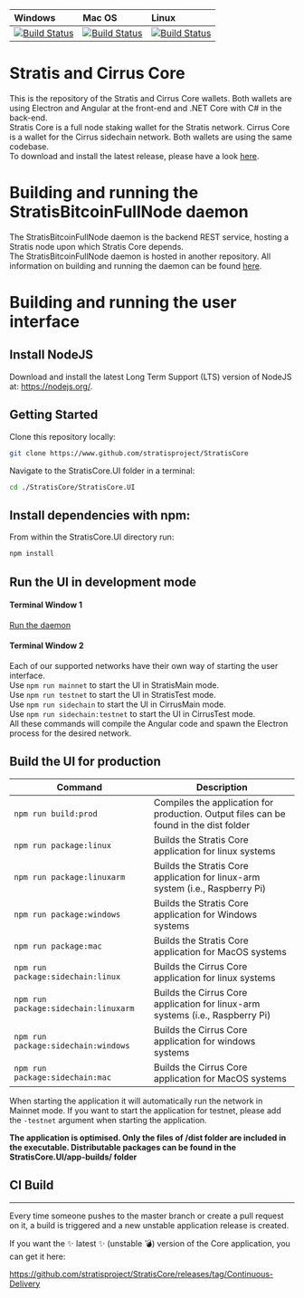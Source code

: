 | Windows | Mac OS | Linux
| :---- | :------ | :---- |
| [![Build Status](https://dev.azure.com/StratisProject/StratisCore/_apis/build/status/Hosted%20Windows%20Container)](https://dev.azure.com/StratisProject/StratisCore/_build/latest?definitionId=16) | [![Build Status](https://dev.azure.com/StratisProject/StratisCore/_apis/build/status/Hosted%20macOS)](https://dev.azure.com/StratisProject/StratisCore/_build/latest?definitionId=18) | [![Build Status](https://dev.azure.com/StratisProject/StratisCore/_apis/build/status/Hosted%20Ubuntu%201604)](https://dev.azure.com/StratisProject/StratisCore/_build/latest?definitionId=17)

# Stratis and Cirrus Core

This is the repository of the Stratis and Cirrus Core wallets. Both wallets are using Electron and Angular at the front-end and .NET Core with C# in the back-end.  
Stratis Core is a full node staking wallet for the Stratis network. Cirrus Core is a wallet for the Cirrus sidechain network. Both wallets are using the same codebase.  
To download and install the latest release, please have a look [here](https://github.com/stratisproject/StratisCore/releases).

# Building and running the StratisBitcoinFullNode daemon

The StratisBitcoinFullNode daemon is the backend REST service, hosting a Stratis node upon which Stratis Core depends.  
The StratisBitcoinFullNode daemon is hosted in another repository. All information on building and running the daemon can be found [here](https://github.com/stratisproject/StratisBitcoinFullNode/blob/master/Documentation/getting-started.md).

# Building and running the user interface

## Install NodeJS

Download and install the latest Long Term Support (LTS) version of NodeJS at: https://nodejs.org/. 

## Getting Started

Clone this repository locally:

``` bash
git clone https://www.github.com/stratisproject/StratisCore
```

Navigate to the StratisCore.UI folder in a terminal:
``` bash
cd ./StratisCore/StratisCore.UI
```

## Install dependencies with npm:

From within the StratisCore.UI directory run:

``` bash
npm install
```

## Run the UI in development mode

#### Terminal Window 1
[Run the daemon](https://github.com/stratisproject/StratisBitcoinFullNode/blob/master/Documentation/getting-started.md)  

#### Terminal Window 2
Each of our supported networks have their own way of starting the user interface.  
Use `npm run mainnet` to start the UI in StratisMain mode.  
Use `npm run testnet` to start the UI in StratisTest mode.   
Use `npm run sidechain` to start the UI in CirrusMain mode.   
Use `npm run sidechain:testnet` to start the UI in CirrusTest mode.  
All these commands will compile the Angular code and spawn the Electron process for the desired network.

## Build the UI for production

|Command|Description|
|--|--|
|`npm run build:prod`| Compiles the application for production. Output files can be found in the dist folder |
|`npm run package:linux`| Builds the Stratis Core application for linux systems |
|`npm run package:linuxarm`| Builds the Stratis Core application for linux-arm system (i.e., Raspberry Pi) |
|`npm run package:windows`| Builds the Stratis Core application for Windows systems |
|`npm run package:mac`| Builds the Stratis Core application for MacOS systems |
|`npm run package:sidechain:linux`| Builds the Cirrus Core application for linux systems |
|`npm run package:sidechain:linuxarm`| Builds the Cirrus Core application for linux-arm systems (i.e., Raspberry Pi) |
|`npm run package:sidechain:windows`| Builds the Cirrus Core application for windows systems |
|`npm run package:sidechain:mac`|  Builds the Cirrus Core application for MacOS systems |

When starting the application it will automatically run the network in Mainnet mode. If you want to start the application for testnet, please add the `-testnet` argument when starting the application.

**The application is optimised. Only the files of /dist folder are included in the executable. Distributable packages can be found in the StratisCore.UI/app-builds/ folder**

## CI Build
-----------

Every time someone pushes to the master branch or create a pull request on it, a build is triggered and a new unstable application release is created.

If you want the :sparkles: latest :sparkles: (unstable :bomb:) version of the Core application, you can get it here: 

https://github.com/stratisproject/StratisCore/releases/tag/Continuous-Delivery

